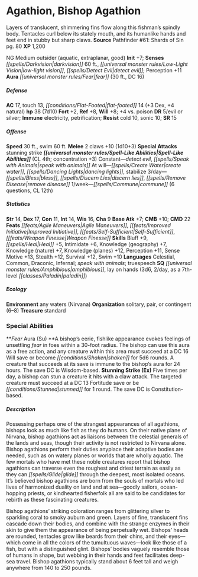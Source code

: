 ﻿---
cssclass: [monsters]
title1: Agathion, Bishop Agathion
desc_short: Layers of translucent, shimmering fins flow along this fishman's spindly
  body. Tentacles curl below its stately mouth, and its humanlike hands and feet end
  in stubby but sharp claws.
title2: Bishop Agathion
CR: 4
sources:
- name: 'Pathfinder #61: Shards of Sin'
  page: 80
  link: http://paizo.com/products/btpy8rcj?Pathfinder-Adventure-Path-61-Shards-of-Sin
XP: 1200
alignment: NG
size: Medium
type: outsider
subtypes:
- aquatic
- extraplanar
- good
initiative:
  bonus: 7
senses:
  darkvision: 60
  low-light vision: true
  detect evil: true
auras:
- name: fear
  radius: 30
  DC: 16
AC:
  AC: 17
  touch: 13
  flat_footed: 14
  components:
    dex: 3
    natural: 4
HP:
  HP: 38
  long: 7d10
saves:
  fort: 2
  ref: 8
  will: 8
  other: +4 vs. poison
DR:
- amount: 5
  weakness: evil or silver
immunities:
- electricity
- petrification
resistances:
  cold: 10
  sonic: 10
SR: 15
speeds:
  base: 30
  swim: 60
attacks:
  melee:
  - - text: 2 claws +10 (1d10+3)
      entries:
      - - damage: 1d10+3
      count: 2
      attack: claws
      bonus:
      - 10
  special:
  - stunning strike
spell_like_abilities:
  entries:
  - name: detect evil
    source: default
    freq: Constant
  - name: speak with animals
    source: default
    freq: Constant
  - name: create water
    source: default
    freq: At will
  - name: dancing lights
    source: default
    freq: At will
  - name: stabilize
    source: default
    freq: At will
  - name: bless
    source: default
    freq: 3/day
  - name: discern lies
    source: default
    freq: 3/day
  - name: remove disease
    source: default
    freq: 3/day
  - name: commune
    source: default
    freq: 1/week
    other: 6 questions
    CL: 12
  sources:
  - name: default
    CL: 4
    concentration: 3
ability_scores:
  STR: 14
  DEX: 17
  CON: 11
  INT: 14
  WIS: 16
  CHA: 9
BAB: 7
CMB: 10
CMD: 22
feats:
- name: Agile Maneuvers
- name: Improved Initiative
- name: Self-Sufficient
- name: Weapon Finesse
skills:
  Bluff: 9
  Heal: 5
  Intimidate: 6
  Knowledge (geography): 7
  Knowledge (nature): 7
  Knowledge (planes): 12
  Perception: 11
  Sense Motive: 13
  Stealth: 12
  Survival: 12
  Swim: 10
languages:
- Celestial
- Common
- Draconic
- Infernal
- speak with animals
- truespeech
special_qualities:
- amphibious
- lay on hands (3d6, 2/day, as a 7th-level paladin)
ecology:
  environment: any waters (Nirvana)
  organization: solitary, pair, or contingent (6-8)
  treasure_type: standard
special_abilities:
  Fear Aura (Su): A bishop's eerie, fishlike appearance evokes feelings of unsettling
    fear in foes within a 30-foot radius. The bishop can use this aura as a free action,
    and any creature within this area must succeed at a DC 16 Will save or become
    shaken for 5d6 rounds. A creature that succeeds at its save is immune to the bishop's
    aura for 24 hours. The save DC is Wisdom-based.
  Stunning Strike (Ex): Five times per day, a bishop can stun a creature it hits with
    a claw attack. The targeted creature must succeed at a DC 13 Fortitude save or
    be stunned for 1 round. The save DC is Constitution-based.
desc_long: |-
  Possessing perhaps one of the strangest appearances of all agathions, bishops look as much like fish as they do humans. On their native plane of Nirvana, bishop agathions act as liaisons between the celestial generals of the lands and seas, though their activity is not restricted to Nirvana alone. Bishop agathions perform their duties anyplace their adaptive bodies are needed, such as on watery planes or worlds that are wholly aquatic. The few mortals who have met these noble creatures report that bishop agathions can traverse even the roughest and driest terrain as easily as they can glide through the deepest, most isolated oceans. It's believed bishop agathions are born from the souls of mortals who led lives of harmonized duality on land and at sea-goodly sailors, ocean-hopping priests, or kindhearted fisherfolk all are said to be candidates for rebirth as these fascinating creatures.

  Bishop agathions' striking coloration ranges from glittering silver to sparkling coral to smoky auburn and green. Layers of fine, translucent fins cascade down their bodies, and combine with the strange enzymes in their skin to give them the appearance of being perpetually wet. Bishops' heads are rounded, tentacles grow like beards from their chins, and their eyes-which come in all the colors of the tumultuous waves-look like those of a fish, but with a distinguished glint. Bishops' bodies vaguely resemble those of humans in shape, but webbing in their hands and feet facilitates deep-sea travel. Bishop agathions typically stand about 6 feet tall and weigh anywhere from 140 to 250 pounds.

---

# Agathion, Bishop Agathion
Layers of translucent, shimmering fins flow along this fishman’s spindly body. Tentacles curl below its stately mouth, and its humanlike hands and feet end in stubby but sharp claws.
**Source** Pathfinder #61: Shards of Sin pg. 80
**XP** 1,200

NG Medium outsider (aquatic, extraplanar, good)
**Init** +7; **Senses** _[[spells/Darkvision|darkvision]]_ 60 ft., _[[universal monster rules/Low-Light Vision|low-light vision]]_, _[[spells/Detect Evil|detect evil]]_; Perception +11
**Aura** _[[universal monster rules/Fear|fear]]_ (30 ft., DC 16)

##### Defense

**AC** 17, touch 13, _[[conditions/Flat-Footed|flat-footed]]_ 14 (+3 Dex, +4 natural)
**hp** 38 (7d10)
**Fort** +2, **Ref** +8, **Will** +8; +4 vs. poison
**DR** 5/evil or silver; **Immune** electricity, petrification; **Resist** cold 10, sonic 10; **SR** 15

##### Offense
**Speed** 30 ft., swim 60 ft.
**Melee** 2 claws +10 (1d10+3)
**Special Attacks** stunning strike
**_[[universal monster rules/Spell-Like Abilities|Spell-Like Abilities]]_** (CL 4th; concentration +3)
Constant—_detect evil_, _[[spells/Speak with Animals|speak with animals]]_
At will—_[[spells/Create Water|create water]]_, _[[spells/Dancing Lights|dancing lights]]_, stabilize
3/day—_[[spells/Bless|bless]]_, _[[spells/Discern Lies|discern lies]]_, _[[spells/Remove Disease|remove disease]]_
1/week—_[[spells/Commune|commune]]_ (6 questions, CL 12th)

##### Statistics
**Str** 14, **Dex** 17, **Con** 11, **Int** 14, **Wis** 16, **Cha** 9
**Base Atk** +7; **CMB** +10; **CMD** 22
**Feats** _[[feats/Agile Maneuvers|Agile Maneuvers]]_, _[[feats/Improved Initiative|Improved Initiative]]_, _[[feats/Self-Sufficient|Self-Sufficient]]_, _[[feats/Weapon Finesse|Weapon Finesse]]_
**Skills** Bluff +9, _[[spells/Heal|Heal]]_ +5, Intimidate +6, Knowledge (geography) +7, Knowledge (nature) +7, Knowledge (planes) +12, Perception +11, Sense Motive +13, Stealth +12, Survival +12, Swim +10
**Languages** Celestial, Common, Draconic, Infernal; _speak with animals_; truespeech
**SQ** _[[universal monster rules/Amphibious|amphibious]]_, lay on hands (3d6, 2/day, as a 7th-level _[[classes/Paladin|paladin]]_)

##### Ecology

**Environment** any waters (Nirvana)
**Organization** solitary, pair, or contingent (6–8)
**Treasure** standard

### Special Abilities

**_Fear_ Aura (Su) **A bishop’s eerie, fishlike appearance evokes feelings of unsettling _fear_ in foes within a 30-foot radius. The bishop can use this aura as a free action, and any creature within this area must succeed at a DC 16 Will save or become _[[conditions/Shaken|shaken]]_ for 5d6 rounds. A creature that succeeds at its save is immune to the bishop’s aura for 24 hours. The save DC is Wisdom-based.
**Stunning Strike (Ex)** Five times per day, a bishop can stun a creature it hits with a claw attack. The targeted creature must succeed at a DC 13 Fortitude save or be _[[conditions/Stunned|stunned]]_ for 1 round. The save DC is Constitution-based.

##### Description

Possessing perhaps one of the strangest appearances of all agathions, bishops look as much like fish as they do humans. On their native plane of Nirvana, bishop agathions act as liaisons between the celestial generals of the lands and seas, though their activity is not restricted to Nirvana alone. Bishop agathions perform their duties anyplace their adaptive bodies are needed, such as on watery planes or worlds that are wholly aquatic. The few mortals who have met these noble creatures report that bishop agathions can traverse even the roughest and driest terrain as easily as they can _[[spells/Glide|glide]]_ through the deepest, most isolated oceans. It’s believed bishop agathions are born from the souls of mortals who led lives of harmonized duality on land and at sea—goodly sailors, ocean-hopping priests, or kindhearted fisherfolk all are said to be candidates for rebirth as these fascinating creatures.

Bishop agathions’ striking coloration ranges from glittering silver to sparkling coral to smoky auburn and green. Layers of fine, translucent fins cascade down their bodies, and combine with the strange enzymes in their skin to give them the appearance of being perpetually wet. Bishops’ heads are rounded, tentacles grow like beards from their chins, and their eyes—which come in all the colors of the tumultuous waves—look like those of a fish, but with a distinguished glint. Bishops’ bodies vaguely resemble those of humans in shape, but webbing in their hands and feet facilitates deep-sea travel. Bishop agathions typically stand about 6 feet tall and weigh anywhere from 140 to 250 pounds.